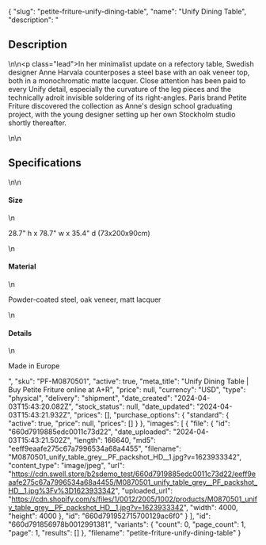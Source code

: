 {
  "slug": "petite-friture-unify-dining-table",
  "name": "Unify Dining Table",
  "description": "<h2>Description</h2>\n<!-- split -->\n<p class=\"lead\">In her minimalist update on a refectory table, Swedish designer Anne Harvala counterposes a steel base with an oak veneer top, both in a monochromatic matte lacquer. Close attention has been paid to every Unify detail, especially the curvature of the leg pieces and the technically adroit invisible soldering of its right-angles. Paris brand Petite Friture discovered the collection as Anne's design school graduating project, with the young designer setting up her own Stockholm studio shortly thereafter.  </p>\n<!-- split -->\n<h2>Specifications</h2>\n<!-- split -->\n<h4>Size</h4>\n<p>28.7\" h x 78.7\" w x 35.4\" d (73x200x90cm)</p>\n<h4>Material</h4>\n<p>Powder-coated steel, oak veneer, matt lacquer</p>\n<h4>Details</h4>\n<p>Made in Europe</p>",
  "sku": "PF-M0870501",
  "active": true,
  "meta_title": "Unify Dining Table | Buy Petite Friture online at A+R",
  "price": null,
  "currency": "USD",
  "type": "physical",
  "delivery": "shipment",
  "date_created": "2024-04-03T15:43:20.082Z",
  "stock_status": null,
  "date_updated": "2024-04-03T15:43:21.932Z",
  "prices": [],
  "purchase_options": {
    "standard": {
      "active": true,
      "price": null,
      "prices": []
    }
  },
  "images": [
    {
      "file": {
        "id": "660d7919885edc0011c73d22",
        "date_uploaded": "2024-04-03T15:43:21.502Z",
        "length": 166640,
        "md5": "eeff9eaafe275c67a7996534a68a4455",
        "filename": "M0870501_unify_table_grey__PF_packshot_HD__1.jpg?v=1623933342",
        "content_type": "image/jpeg",
        "url": "https://cdn.swell.store/b2sdemo_test/660d7919885edc0011c73d22/eeff9eaafe275c67a7996534a68a4455/M0870501_unify_table_grey__PF_packshot_HD__1.jpg%3Fv%3D1623933342",
        "uploaded_url": "https://cdn.shopify.com/s/files/1/0012/2005/1002/products/M0870501_unify_table_grey__PF_packshot_HD__1.jpg?v=1623933342",
        "width": 4000,
        "height": 4000
      },
      "id": "660d791952715700129ac6f0"
    }
  ],
  "id": "660d791856978b0012991381",
  "variants": {
    "count": 0,
    "page_count": 1,
    "page": 1,
    "results": []
  },
  "filename": "petite-friture-unify-dining-table"
}